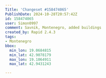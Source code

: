 ```yaml
---
Title: 'Changeset #158474065'
PublishDate: 2024-10-28T20:57:42Z
id: 158474065
user: Simon0997
comment: Savnik, Montenegro, added buildings
created_by: Rapid 2.4.3
tags:
- Montenegro
bbox:
  min_lon: 19.0684815
  min_lat: 42.9078179
  max_lon: 19.1064911
  max_lat: 42.9431243

---
```

